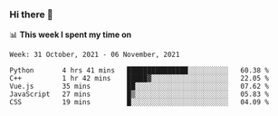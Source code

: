 ### Hi there 👋

📊 __This week I spent my time on__
<!--START_SECTION:waka-->
```text
Week: 31 October, 2021 - 06 November, 2021

Python       4 hrs 41 mins   ███████████████░░░░░░░░░░   60.38 % 
C++          1 hr 42 mins    █████▓░░░░░░░░░░░░░░░░░░░   22.05 % 
Vue.js       35 mins         ██░░░░░░░░░░░░░░░░░░░░░░░   07.62 % 
JavaScript   27 mins         █▒░░░░░░░░░░░░░░░░░░░░░░░   05.83 % 
CSS          19 mins         █░░░░░░░░░░░░░░░░░░░░░░░░   04.09 % 
```
<!--END_SECTION:waka-->
<!--
**SREEHARI-M-S/SREEHARI-M-S** is a ✨ _special_ ✨ repository because its `README.md` (this file) appears on your GitHub profile.

Here are some ideas to get you started:

- 🔭 I’m currently working on ...
- 🌱 I’m currently learning ...
- 👯 I’m looking to collaborate on ...
- 🤔 I’m looking for help with ...
- 💬 Ask me about ...
- 📫 How to reach me: ...
- 😄 Pronouns: ...
- ⚡ Fun fact: ...
-->

